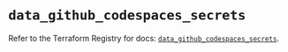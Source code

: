 # `data_github_codespaces_secrets`

Refer to the Terraform Registry for docs: [`data_github_codespaces_secrets`](https://registry.terraform.io/providers/integrations/github/6.1.0/docs/data-sources/codespaces_secrets).
